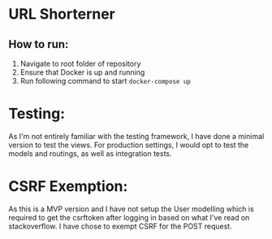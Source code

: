 # URL Shorterner

## How to run:

1. Navigate to root folder of repository
2. Ensure that Docker is up and running
3. Run following command to start `docker-compose up`

# Testing:

As I'm not entirely familiar with the testing framework, I have done a minimal version to test the views. For production settings, I would opt to test the models and routings, as well as integration tests.

# CSRF Exemption:

As this is a MVP version and I have not setup the User modelling which is required to get the csrftoken after logging in based on what I've read on stackoverflow. I have chose to exempt CSRF for the POST request.
